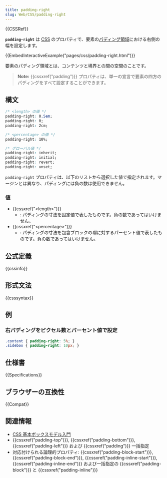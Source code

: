 ```yaml
---
title: padding-right
slug: Web/CSS/padding-right
---
```

{{CSSRef}}

**`padding-right`** は [CSS](/ja/docs/Web/CSS) のプロパティで、要素の[パディング領域](/ja/docs/Web/CSS/CSS_Box_Model/Introduction_to_the_CSS_box_model#パディング領域)における右側の幅を設定します。

{{EmbedInteractiveExample("pages/css/padding-right.html")}}

要素のパディング領域とは、コンテンツと境界との間の空間のことです。

> **Note:** {{cssxref("padding")}} プロパティは、単一の宣言で要素の四方のパディングをすべて設定することができます。

## 構文

```css
/* <length> の値 */
padding-right: 0.5em;
padding-right: 0;
padding-right: 2cm;

/* <percentage> の値 */
padding-right: 10%;

/* グローバル値 */
padding-right: inherit;
padding-right: initial;
padding-right: revert;
padding-right: unset;
```

`padding-right` プロパティは、以下のリストから選択した値で指定されます。マージンとは異なり、パディングには負の数は使用できません。

### 値

- {{cssxref("&lt;length&gt;")}}
  - : パディングの寸法を固定値で表したものです。負の数であってはいけません。
- {{cssxref("&lt;percentage&gt;")}}
  - : パディングの寸法を包含ブロックの*幅*に対するパーセント値で表したものです。負の数であってはいけません。

## 公式定義

{{cssinfo}}

## 形式文法

{{csssyntax}}

## 例

### 右パディングをピクセル数とパーセント値で設定

```css
.content { padding-right: 5%; }
.sidebox { padding-right: 10px; }
```

## 仕様書

{{Specifications}}

## ブラウザーの互換性

{{Compat}}

## 関連情報

- [CSS 基本ボックスモデル入門](/ja/docs/Web/CSS/CSS_Box_Model/Introduction_to_the_CSS_box_model)
- {{cssxref("padding-top")}}, {{cssxref("padding-bottom")}}, {{cssxref("padding-left")}} および {{cssxref("padding")}} 一括指定
- 対応付けられる論理的プロパティ: {{cssxref("padding-block-start")}}, {{cssxref("padding-block-end")}}, {{cssxref("padding-inline-start")}}, {{cssxref("padding-inline-end")}} および一括指定の {{cssxref("padding-block")}} と {{cssxref("padding-inline")}}
